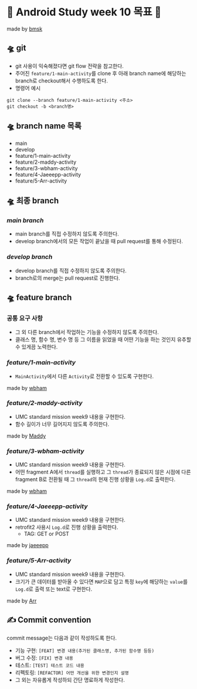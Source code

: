 # 🌈 Android Study week 10 목표 🌈
made by [bmsk](https://github.com/YiBeomSeok)

## 🛸 git
- git 사용이 익숙해졌다면 git flow 전략을 참고한다.
- 주어진 `feature/1-main-activity`를 clone 후 아래 branch name에 해당하는 branch로 checkout해서 수행하도록 한다.
- 명령어 예시
```shell
git clone --branch feature/1-main-activity <주소>
git checkout -b <branch명>
```

## 🛸 branch name 목록
- main
- develop
- feature/1-main-activity
- feature/2-maddy-activity
- feature/3-wbham-activity
- feature/4-Jaeeepp-activity
- feature/5-Arr-activity

## 🛸 최종 branch

### ***main branch***
- main branch를 직접 수정하지 않도록 주의한다.
- develop branch에서의 모든 작업이 끝났을 때 pull request를 통해 수정된다.

### ***develop branch***
- develop branch를 직접 수정하지 않도록 주의한다.
- branch로의 merge는 pull request로 진행한다.

## 🛸 feature branch

### 공통 요구 사항
- 그 외 다른 branch에서 작업하는 기능을 수정하지 않도록 주의한다.
- 클래스 명, 함수 명, 변수 명 등 그 이름을 읽었을 때 어떤 기능을 하는 것인지 유추할 수 있게끔 노력한다.

### ***feature/1-main-activity***
- `MainActivity`에서 다른 `Activity`로 전환할 수 있도록 구현한다.

made by [wbham](https://github.com/YiBeomSeok)

### ***feature/2-maddy-activity***
- UMC standard mission week9 내용을 구현한다.
- 함수 길이가 너무 길어지지 않도록 주의한다.

made by [Maddy](https://github.com/MADElinessss)

### ***feature/3-wbham-activity***
- UMC standard mission week9 내용을 구현한다.
- 어떤 fragment A에서 `thread`를 실행하고 그 `thread`가 종료되지 않은 시점에 다른 fragment B로 전환될 때 그 `thread`의 현재 진행 상황을 `Log.d`로 출력한다.

made by [wbham](https://github.com/WooBinHam)

### ***feature/4-Jaeeepp-activity***
- UMC standard mission week9 내용을 구현한다.
- retrofit2 사용시 `Log.d`로 진행 상황을 출력한다.
  - TAG: GET or POST

made by [jaeeepp](https://github.com/Jaeeepp)

### ***feature/5-Arr-activity***
- UMC standard mission week9 내용을 구현한다.
- 크기가 큰 데이터를 받아올 수 있다면 `MAP`으로 담고 특정 `key`에 해당하는 `value`를 `Log.d`로 출력 또는 text로 구현한다.

made by [Arr](https://github.com/LeeGa00)

## ✍ Commit convention
commit message는 다음과 같이 작성하도록 한다.
- 기능 구현: `[FEAT] 변경 내용(추가된 클래스명, 추가된 함수명 등등)`
- 버그 수정: `[FIX] 변경 내용`
- 테스트: `[TEST] 테스트 코드 내용`
- 리펙토링: `[REFACTOR] 어떤 개선을 위한 변경인지 설명`
- 그 외는 자유롭게 작성하되 간단 명료하게 작성한다.
